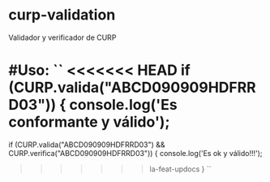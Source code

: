 # curp-validation
Validador y verificador de CURP

#Uso:
``
<<<<<<< HEAD
if (CURP.valida("ABCD090909HDFRRD03")) {
  console.log('Es conformante y válido');
=======
if (CURP.valida("ABCD090909HDFRRD03") && CURP.verifica("ABCD090909HDFRRD03")) {
  console.log('Es ok y válido!!!');
>>>>>>> la-feat-updocs
}
``
